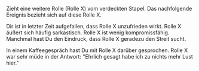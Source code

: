 Zieht eine weitere Rolle (Rolle X) vom verdeckten Stapel. Das nachfolgende Ereignis bezieht sich auf diese Rolle X.

Dir ist in letzter Zeit aufgefallen, dass Rolle X unzufrieden wirkt. Rolle X äußert sich häufig sarkastisch. Rolle X ist wenig kompromissfähig. Manchmal hast Du den Eindruck, dass Rolle X geradezu den Streit sucht. 

In einem Kaffeegespräch hast Du mit Rolle X darüber gesprochen. Rolle X war sehr müde in der Antwort: &quot;Ehrlich gesagt habe ich zu nichts mehr Lust hier.&quot;

